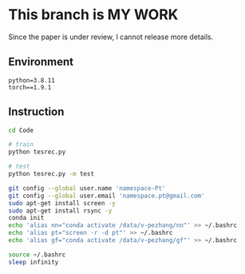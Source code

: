 # This branch is MY WORK
Since the paper is under review, I cannot release more details.

## Environment
```
python=3.8.11
torch==1.9.1
```

## Instruction
```bash
cd Code

# train
python tesrec.py

# test
python tesrec.py -m test
```

``` bash
git config --global user.name 'namespace-Pt'
git config --global user.email 'namespace.pt@gmail.com'
sudo apt-get install screen -y
sudo apt-get install rsync -y
conda init
echo 'alias nn="conda activate /data/v-pezhang/nn"' >> ~/.bashrc
echo 'alias pt="screen -r -d pt"' >> ~/.bashrc
echo 'alias gf="conda activate /data/v-pezhang/gf"' >> ~/.bashrc

source ~/.bashrc
sleep infinity
```
